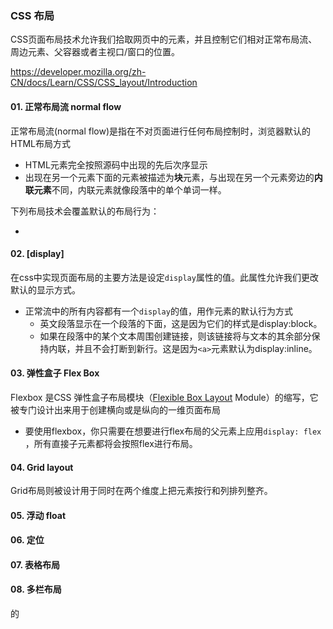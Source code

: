 ###  CSS 布局

CSS页面布局技术允许我们拾取网页中的元素，并且控制它们相对正常布局流、周边元素、父容器或者主视口/窗口的位置。

https://developer.mozilla.org/zh-CN/docs/Learn/CSS/CSS_layout/Introduction

#### 01. 正常布局流 normal flow

正常布局流(normal flow)是指在不对页面进行任何布局控制时，浏览器默认的HTML布局方式

- HTML元素完全按照源码中出现的先后次序显示
- 出现在另一个元素下面的元素被描述为**块**元素，与出现在另一个元素旁边的**内联元素**不同，内联元素就像段落中的单个单词一样。

下列布局技术会覆盖默认的布局行为：

- 

#### 02. [display]

在css中实现页面布局的主要方法是设定`display`属性的值。此属性允许我们更改默认的显示方式。

- 正常流中的所有内容都有一个`display`的值，用作元素的默认行为方式
  - 英文段落显示在一个段落的下面，这是因为它们的样式是display:block。
  - 如果在段落中的某个文本周围创建链接，则该链接将与文本的其余部分保持内联，并且不会打断到新行。这是因为`<a>`元素默认为display:inline。

#### 03. 弹性盒子 Flex Box

Flexbox 是CSS 弹性盒子布局模块（[Flexible Box Layout](https://developer.mozilla.org/zh-CN/docs/Web/CSS/CSS_Flexible_Box_Layout) Module）的缩写，它被专门设计出来用于创建横向或是纵向的一维页面布局

- 要使用flexbox，你只需要在想要进行flex布局的父元素上应用`display: flex` ，所有直接子元素都将会按照flex进行布局。

#### 04. Grid layout

Grid布局则被设计用于同时在两个维度上把元素按行和列排列整齐。

#### 05. 浮动 float



#### 06. 定位



#### 07. 表格布局



#### 08. 多栏布局







的